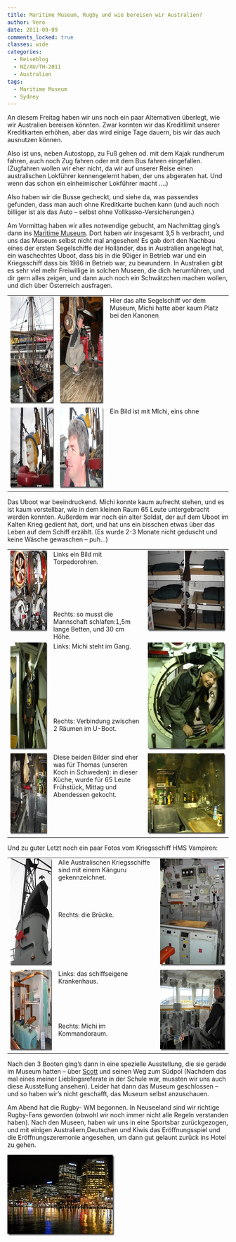 ```yaml
---
title: Maritime Museum, Rugby und wie bereisen wir Australien?
author: Vero
date: 2011-09-09
comments_locked: true
classes: wide
categories:
  - Reiseblog
  - NZ/AU/TH-2011
  - Australien
tags:
  - Maritime Museum
  - Sydney
---
```


<p>An diesem Freitag haben wir uns noch ein paar Alternativen überlegt, wie wir Australien bereisen könnten. Zwar konnten wir das Kreditlimit unserer Kreditkarten erhöhen, aber das wird einige Tage dauern, bis wir das auch ausnutzen können.</p>  <p>Also ist uns, neben Autostopp, zu Fuß gehen od. mit dem Kajak rundherum fahren, auch noch Zug fahren oder mit dem Bus fahren eingefallen. (Zugfahren wollen wir eher nicht, da wir auf unserer Reise einen australischen Lokführer kennengelernt haben, der uns abgeraten hat. Und wenn das schon ein einheimischer Lokführer macht ….) </p>  <p>Also haben wir die Busse gecheckt, und siehe da, was passendes gefunden, dass man auch ohne Kreditkarte buchen kann (und auch noch billiger ist als das Auto – selbst ohne Vollkasko-Versicherungen.)</p>  <p>Am Vormittag haben wir alles notwendige gebucht, am Nachmittag ging’s dann ins <a href="http://www.anmm.gov.au/">Maritime Museum</a>. Dort haben wir insgesamt 3,5 h verbracht, und uns das Museum selbst nicht mal angesehen! Es gab dort den Nachbau eines der ersten Segelschiffe der Holländer, das in Australien angelegt hat, ein waschechtes Uboot, dass bis in die 90iger in Betrieb war und ein Kriegsschiff dass bis 1986 in Betrieb war, zu bewundern. In Australien gibt es sehr viel mehr Freiwillige in solchen Museen, die dich herumführen, und dir gern alles zeigen, und dann auch noch ein Schwätzchen machen wollen, und dich über Österreich ausfragen. </p>  <table border="0" cellspacing="0" cellpadding="2" width="596"><tbody>     <tr>       <td valign="top" width="133"><a href="/assets/images/2011/09/DSCN2079.jpg"><img src="/assets/images/2011/09/DSCN2079_thumb.jpg" width="184" height="244" alt="DSCN2079" border="0" /></a></td>        <td valign="top" width="133"><a href="/assets/images/2011/09/DSCN2085.jpg"><img src="/assets/images/2011/09/DSCN2085_thumb.jpg" width="184" height="244" alt="DSCN2085" border="0" /></a></td>        <td valign="top" width="328">Hier das alte Segelschiff vor dem Museum, Michi hatte aber kaum Platz bei den Kanonen</td>     </tr>      <tr>       <td valign="top" width="133"><a href="/assets/images/2011/09/DSCN2090.jpg"><img src="/assets/images/2011/09/DSCN2090_thumb.jpg" width="244" height="184" alt="DSCN2090" border="0" /></a></td>        <td valign="top" width="133"><a href="/assets/images/2011/09/DSCN2091.jpg"><img src="/assets/images/2011/09/DSCN2091_thumb.jpg" width="244" height="184" alt="DSCN2091" border="0" /></a></td>        <td valign="top" width="328">Ein Bild ist mit MIchi, eins ohne</td>     </tr>   </tbody></table>  <p>Das Uboot war beeindruckend. Michi konnte kaum aufrecht stehen, und es ist kaum vorstellbar, wie in dem kleinen Raum 65 Leute untergebracht werden konnten. Außerdem war noch ein alter Soldat, der auf dem Uboot im Kalten Krieg gedient hat, dort, und hat uns ein bisschen etwas über das Leben auf dem Schiff erzählt. (Es wurde 2-3 Monate nicht geduscht und keine Wäsche gewaschen – puh…)</p>  <table border="0" cellspacing="0" cellpadding="2" width="675"><tbody>     <tr>       <td valign="top" width="133"><a href="/assets/images/2011/09/DSCN2097.jpg"><img src="/assets/images/2011/09/DSCN2097_thumb.jpg" width="244" height="184" alt="DSCN2097" border="0" /></a></td>        <td valign="top" width="259">Links ein Bild mit Torpedorohren.          <br />          <br />          <br />          <br />          <br />          <br />          <br />Rechts: so musst die Mannschaft schlafen:1,5m lange Betten, und 30 cm Höhe.</td>        <td valign="top" width="281"><a href="/assets/images/2011/09/DSCN2099.jpg"><img src="/assets/images/2011/09/DSCN2099_thumb.jpg" width="244" height="184" alt="DSCN2099" border="0" /></a></td>     </tr>      <tr>       <td valign="top" width="133"><a href="/assets/images/2011/09/DSCN2104.jpg"><img src="/assets/images/2011/09/DSCN2104_thumb.jpg" width="184" height="244" alt="DSCN2104" border="0" /></a></td>        <td valign="top" width="259">Links: Michi steht im Gang.          <br />          <br />          <br />          <br />          <br />          <br />          <br />          <br />          <br />          <br />Rechts: Verbindung zwischen 2 Räumen im U-Boot.</td>        <td valign="top" width="281"><a href="/assets/images/2011/09/DSCN2109.jpg"><img src="/assets/images/2011/09/DSCN2109_thumb.jpg" width="184" height="244" alt="DSCN2109" border="0" /></a></td>     </tr>      <tr>       <td valign="top" width="133"><a href="/assets/images/2011/09/DSCN2105.jpg"><img src="/assets/images/2011/09/DSCN2105_thumb.jpg" width="244" height="184" alt="DSCN2105" border="0" /></a></td>        <td valign="top" width="259">Diese beiden Bilder sind eher was für Thomas (unseren Koch in Schweden): in dieser Küche, wurde für 65 Leute Frühstück, Mittag und Abendessen gekocht.</td>        <td valign="top" width="281"><a href="/assets/images/2011/09/DSCN2107.jpg"><img src="/assets/images/2011/09/DSCN2107_thumb.jpg" width="244" height="184" alt="DSCN2107" border="0" /></a></td>     </tr>   </tbody></table>  <p>Und zu guter Letzt noch ein paar Fotos vom Kriegsschiff HMS Vampiren:</p>  <table border="0" cellspacing="0" cellpadding="2" width="604"><tbody>     <tr>       <td valign="top" width="133"><a href="/assets/images/2011/09/DSCN2137.jpg"><img src="/assets/images/2011/09/DSCN2137_thumb.jpg" width="184" height="244" alt="DSCN2137" border="0" /></a></td>        <td valign="top" width="261">Alle Australischen Kriegsschiffe sind mit einem Känguru gekennzeichnet.          <br />          <br />          <br />          <br />          <br />Rechts: die Brücke.</td>        <td valign="top" width="208"><a href="/assets/images/2011/09/DSCN2147.jpg"><img src="/assets/images/2011/09/DSCN2147_thumb.jpg" width="184" height="244" alt="DSCN2147" border="0" /></a></td>     </tr>      <tr>       <td valign="top" width="133"><a href="/assets/images/2011/09/DSCN2158.jpg"><img src="/assets/images/2011/09/DSCN2158_thumb.jpg" width="244" height="184" alt="DSCN2158" border="0" /></a></td>        <td valign="top" width="261">Links: das schiffseigene Krankenhaus.          <br />          <br />          <br />          <br />          <br />          <br />Rechts: Michi im Kommandoraum.</td>        <td valign="top" width="208"><a href="/assets/images/2011/09/DSCN2157.jpg"><img src="/assets/images/2011/09/DSCN2157_thumb.jpg" width="244" height="184" alt="DSCN2157" border="0" /></a></td>     </tr>   </tbody></table>  <p>Nach den 3 Booten ging’s dann in eine spezielle Ausstellung, die sie gerade im Museum hatten – über <a href="http://de.wikipedia.org/wiki/Robert_Falcon_Scott">Scott</a> und seinen Weg zum Südpol (Nachdem das mal eines meiner Lieblingsreferate in der Schule war, mussten wir uns auch diese Ausstellung ansehen). Leider hat dann das Museum geschlossen – und so haben wir’s nicht geschafft, das Museum selbst anzuschauen.</p>  <p>Am Abend hat die Rugby- WM begonnen. In Neuseeland sind wir richtige Rugby-Fans geworden (obwohl wir noch immer nicht alle Regeln verstanden haben). Nach den Museen, haben wir uns in eine Sportsbar zurückgezogen, und mit einigen Australiern,Deutschen und Kiwis das Eröffnungsspiel und die Eröffnungszeremonie angesehen, um dann gut gelaunt zurück ins Hotel zu gehen.</p>  <p><a href="/assets/images/2011/09/DSCN2167.jpg"><img src="/assets/images/2011/09/DSCN2167_thumb.jpg" width="244" height="184" alt="DSCN2167" border="0" /></a></p>
